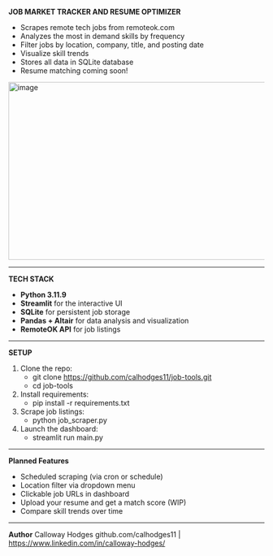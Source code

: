 **JOB MARKET TRACKER AND RESUME OPTIMIZER**

- Scrapes remote tech jobs from remoteok.com
- Analyzes the most in demand skills by frequency
- Filter jobs by location, company, title, and posting date
- Visualize skill trends
- Stores all data in SQLite database
- Resume matching coming soon!


<img width="600" height="350" alt="image" src="https://github.com/user-attachments/assets/f23e5671-9347-4ba4-b873-5d4d3c627872" />



-------------------------
  **TECH STACK**

- **Python 3.11.9**
- **Streamlit** for the interactive UI
- **SQLite** for persistent job storage
- **Pandas + Altair** for data analysis and visualization
- **RemoteOK API** for job listings

-------------------------
  **SETUP**
  1. Clone the repo:
      - git clone https://github.com/calhodges11/job-tools.git
      - cd job-tools
  2. Install requirements:
      - pip install -r requirements.txt
  3. Scrape job listings:
      - python job_scraper.py
  4. Launch the dashboard:
      - streamlit run main.py
       
----------------------------
**Planned Features**
- Scheduled scraping (via cron or schedule)
- Location filter via dropdown menu
- Clickable job URLs in dashboard
- Upload your resume and get a match score (WIP)
- Compare skill trends over time

---------------------------
**Author**
Calloway Hodges
github.com/calhodges11 | https://www.linkedin.com/in/calloway-hodges/
